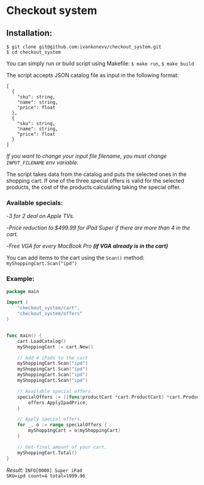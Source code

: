 # Checkout system

## Installation:
```
$ git clone git@github.com:ivankonevv/checkout_system.git
$ cd checkout_system
```

You can simply run or build script using Makefile:
`$ make run`, `$ make build`

The script accepts JSON catalog file as input in the following format:
```
[
  {
    "sku": string,
    "name": string,
    "price": float
  },
  {
    "sku": string,
    "name": string,
    "price": float
  }
]
```
*If you want to change your input file filename, you must change `INPUT_FILENAME` env variable.*


The script takes data from the catalog and puts the selected ones in the shopping cart. If one of the three special offers is valid for the selected products, the cost of the products calculating taking the special offer.

### Available specials:
-*3 for 2 deal on Apple TVs.*

-*Price reduction to $499.99 for iPad Super if there are more than 4 in the cart.*

-*Free VGA for every MacBook Pro **(if VGA already is in the cart)***

You can add items to the cart using the `Scan()` method:
`myShoppingCart.Scan("ipd")`


### Example:
```go
package main

import (
	"checkout_system/cart",
	"checkout_system/offers"
)


func main() {
	cart.LoadCatalog()
	myShoppingCart := cart.New()

	// Add 4 iPads to the cart
	myShoppingCart.Scan("ipd")
	myShoppingCart.Scan("ipd")
	myShoppingCart.Scan("ipd")
	myShoppingCart.Scan("ipd")

	// Available special offers.
	specialOffers := []func(productCart *cart.ProductCart) *cart.ProductCart{
		offers.ApplyIpadPrice,
	}

	// Apply special offers.
	for _, o := range specialOffers {
		myShoppingCart = o(myShoppingCart)
	}

	// Get final amount of your cart.
	myShoppingCart.Total()
}
```

*Result:*
`
INFO[0000] Super iPad                                    SKU=ipd count=4 total=1999.96
`